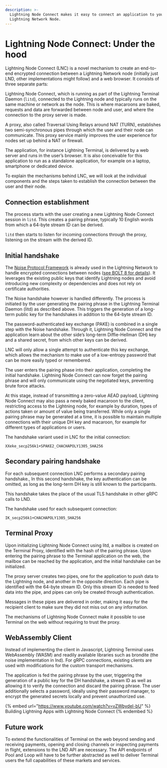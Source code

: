 ```yaml
---
description: >-
  Lightning Node Connect makes it easy to connect an application to your
  Lightning Network Node.
---
```


# Lightning Node Connect: Under the hood

Lightning Node Connect (LNC) is a novel mechanism to create an end-to-end encrypted connection between a Lightning Network node (initially just LND, other implementations might follow) and a web browser. It consists of three separate parts:

Lightning Node Connect, which is running as part of the Lightning Terminal Daemon (`litd`), connected to the Lightning node and typically runs on the same machine or network as the node. This is where macaroons are baked, requests and data are forwarded between node and user, and where the connection to the proxy server is made.

A proxy, also called Traversal Using Relays around NAT (TURN), establishes two semi-synchronous pipes through which the user and their node can communicate. This proxy service mainly improves the user experience for nodes set up behind a NAT or firewall.

The application, for instance Lightning Terminal, is delivered by a web server and runs in the user’s browser. It is also conceivable for this application to run as a standalone application, for example on a laptop, smartphone or dedicated device.

To explain the mechanisms behind LNC, we will look at the individual components and the steps taken to establish the connection between the user and their node.

## Connection establishment

The process starts with the user creating a new Lightning Node Connect session in `litd`. This creates a pairing phrase, typically 10 English words from which a 64-byte stream ID can be derived.

`litd` then starts to listen for incoming connections through the proxy, listening on the stream with the derived ID.

## Initial handshake <a href="#docs-internal-guid-74d06d57-7fff-4d90-d90f-37ee70c5e250" id="docs-internal-guid-74d06d57-7fff-4d90-d90f-37ee70c5e250"></a>

The [Noise Protocol Framework](http://noiseprotocol.org/) is already used in the Lightning Network to handle encrypted connections between nodes ([see BOLT 8 for details](https://github.com/lightningnetwork/lightning-rfc/blob/master/08-transport.md)). It leverages the existing public keys that identify Lightning nodes and avoid introducing new complexity or dependencies and does not rely on certificate authorities.

The Noise handshake however is handled differently. The process is initiated by the user generating the pairing phrase in the Lightning Terminal Daemon (litd) as described above. This triggers the generation of a long-term public key for the handshakes in addition to the 64-byte stream ID.

The password-authenticated key exchange (PAKE) is combined in a single step with the Noise handshake. Through it, Lightning Node Connect and the application learn about the other side’s long-term Diffie-Hellman (DH) key and a shared secret, from which other keys can be derived.

LNC will only allow a single attempt to authenticate this key exchange, which allows the mechanism to make use of a low-entropy password that can be more easily typed or remembered.

The user enters the pairing phase into their application, completing the initial handshake. Lightning Node Connect can now forget the pairing phrase and will only communicate using the negotiated keys, preventing brute force attacks.

At this stage, instead of transmitting a zero-value AEAD payload, Lightning Node Connect may also pass a newly baked macaroon to the client, restricting access to the Lightning node, for example by duration, types of actions taken or amount of value being transferred. While only a single pairing phrase may be generated at a time, it is possible to maintain multiple connections with their unique DH key and macaroon, for example for different types of applications or users.

The handshake variant used in LNC for the initial connection:

`XXeke_secp256k1+SPAKE2_CHACHAPOLY1305_SHA256`

## Secondary pairing handshake <a href="#docs-internal-guid-01e17e1f-7fff-aa46-2601-15ea2a346470" id="docs-internal-guid-01e17e1f-7fff-aa46-2601-15ea2a346470"></a>

For each subsequent connection LNC performs a secondary pairing handshake., In this second handshake, the key authentication can be omitted, as long as the long-term DH key is still known to the participants.

This handshake takes the place of the usual TLS handshake in other gRPC calls to LND.

The handshake used for each subsequent connection:

`IK_secp256k1+CHACHAPOLY1305_SHA256`

## Terminal Proxy <a href="#docs-internal-guid-85950d8f-7fff-48ab-28e4-dc2ed92c9829" id="docs-internal-guid-85950d8f-7fff-48ab-28e4-dc2ed92c9829"></a>

Upon initializing Lightning Node Connect using litd, a mailbox is created on the Terminal Proxy, identified with the hash of the pairing phrase. Upon entering the pairing phrase to the Terminal application on the web, the mailbox can be reached by the application, and the initial handshake can be initialized.

The proxy server creates two pipes, one for the application to push data to the Lightning node, and another in the opposite direction. Each pipe is identified with the 64-byte stream ID. Only this stream ID is needed to feed data into the pipe, and pipes can only be created through authentication.

Messages in these pipes are delivered in order, making it easy for the recipient client to make sure they did not miss out on any information.

The mechanisms of Lightning Node Connect make it possible to use Terminal on the web without requiring to trust the proxy.

## WebAssembly Client <a href="#docs-internal-guid-bba880d4-7fff-58ff-a234-38d8a8130eef" id="docs-internal-guid-bba880d4-7fff-58ff-a234-38d8a8130eef"></a>

Instead of implementing the client in Javascript, Lightning Terminal uses WebAssembly (WASM) and readily available libraries such as brondite (the noise implementation in lnd). For gRPC connections, existing clients are used with modifications for the custom transport mechanisms.

The application is fed the pairing phrase by the user, triggering the generation of a public key for the DH handshake, a stream ID as well as allowing it to verify the connection and discard the pairing phrase. The user additionally selects a password, ideally using their password manager, to encrypt the generated secrets locally and prevent unauthorized use.

{% embed url="https://www.youtube.com/watch?v=vZWbydel-bU" %}
Building Lightning Apps with Lightning Node Connect
{% endembed %}

## Future work

To extend the functionalities of Terminal on the web beyond sending and receiving payments, opening and closing channels or inspecting payments in flight, extensions to the LND API are necessary. The API endpoints of Pool and Loop will have to be further abstracted as well to deliver Terminal users the full capabilities of these markets and services.
